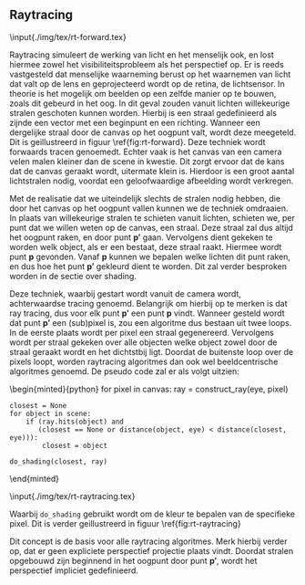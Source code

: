 ## Raytracing

\input{./img/tex/rt-forward.tex}

Raytracing simuleert de werking van licht en het menselijk ook, en lost 
hiermee zowel het visibiliteitsprobleem als het perspectief op.
Er is reeds vastgesteld dat menselijke waarneming berust op het waarnemen
van licht dat valt op de lens en geprojecteerd wordt op de retina, 
de lichtsensor. In theorie is het mogelijk om beelden op een zelfde manier op
te bouwen, zoals dit gebeurd in het oog. In dit geval zouden vanuit lichten
willekeurige stralen geschoten kunnen worden. Hierbij is een straal gedefinieerd
als zijnde een vector met een beginpunt en een richting. Wanneer een dergelijke
straal door de canvas op het oogpunt valt, wordt deze meegeteld.  Dit is 
geillustreerd in figuur \ref{fig:rt-forward}. Deze techniek wordt forwaards 
tracen genoemedt. Echter vaak is het canvas van een camera velen malen kleiner 
dan de scene in kwestie. Dit zorgt ervoor dat de kans dat de canvas geraakt 
wordt, uitermate klein is. Hierdoor is een groot aantal lichtstralen nodig, 
voordat een geloofwaardige afbeelding wordt verkregen.  

Met de realisatie dat we uiteindelijk slechts de stralen nodig hebben, die 
door het canvas op het oogpunt vallen kunnen we de techniek omdraaien.
In plaats van willekeurige stralen te schieten vanuit lichten, schieten we,
per punt dat we willen weten op de canvas, een straal. 
Deze straal zal dus altijd het oogpunt raken, en door punt $\mathbf{p'}$ 
gaan. Vervolgens dient gekeken te worden welk object, als er een bestaat,
deze straal raakt. Hiermee wordt punt $\mathbf{p}$ gevonden. 
Vanaf $\mathbf{p}$ kunnen we bepalen welke lichten dit punt raken, en dus
hoe het punt $\mathbf{p'}$ gekleurd dient te worden. Dit zal verder 
besproken worden in de sectie over shading.  

Deze techniek, waarbij gestart wordt vanuit de camera wordt, achterwaardse 
tracing genoemd. Belangrijk om hierbij op te merken is dat ray tracing, dus voor
elk punt $\mathbf{p'}$ een punt $\mathbf{p}$ vindt. Wanneer gesteld wordt dat 
punt $\mathbf{p'}$ een (sub)pixel is, zou een algoritme dus bestaan uit twee 
loops. In de eerste plaats wordt per pixel een straal gegenereerd. Vervolgens 
wordt per straal gekeken over alle objecten welke object zowel door de straal 
geraakt wordt en het dichtstbij ligt. Doordat de buitenste loop over de pixels 
loopt, worden raytracing algoritmes dan ook wel beeldcentrische algoritmes 
genoemd.
De pseudo code zal er als volgt uitzien:  

\begin{minted}{python}
for pixel in canvas:
    ray = construct_ray(eye, pixel)
    
    closest = None
    for object in scene:
        if (ray.hits(object) and 
           (closest == None or distance(object, eye) < distance(closest, eye))):
            closest = object
    
    do_shading(closest, ray)
\end{minted}

\input{./img/tex/rt-raytracing.tex}

Waarbij `do_shading` gebruikt wordt om de kleur te bepalen van de specifieke
pixel. Dit is verder geillustreerd in figuur \ref{fig:rt-raytracing}

Dit concept is de basis voor alle raytracing algoritmes. Merk hierbij 
verder op, dat er geen expliciete perspectief projectie plaats vindt. 
Doordat stralen opgebouwd zijn beginnend in het oogpunt door
punt $\mathbf{p'}$, wordt het perspectief impliciet gedefinieerd.

